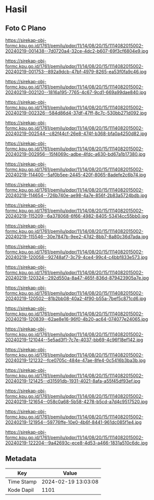 # Hasil

## Foto C Plano

https://sirekap-obj-formc.kpu.go.id/1761/pemilu/pdpr/11/14/08/20/15/1114082015002-20240219-001438--7d0720a4-32ce-4dc2-b607-69f3cf6804e9.jpg

https://sirekap-obj-formc.kpu.go.id/1761/pemilu/pdpr/11/14/08/20/15/1114082015002-20240219-001753--892a9dcb-47bf-4979-8265-ea53f0fa9c46.jpg

https://sirekap-obj-formc.kpu.go.id/1761/pemilu/pdpr/11/14/08/20/15/1114082015002-20240219-002120--1816a195-7765-4c67-9cd1-669a99dae840.jpg

https://sirekap-obj-formc.kpu.go.id/1761/pemilu/pdpr/11/14/08/20/15/1114082015002-20240219-002326--584d86d4-37df-47ff-8c7c-530bb271d092.jpg

https://sirekap-obj-formc.kpu.go.id/1761/pemilu/pdpr/11/14/08/20/15/1114082015002-20240219-002544--c82f44cf-26e8-474f-b368-bfa0a4250d82.jpg

https://sirekap-obj-formc.kpu.go.id/1761/pemilu/pdpr/11/14/08/20/15/1114082015002-20240219-002956--15f4069c-adbe-4fdc-a630-bd67a1b17380.jpg

https://sirekap-obj-formc.kpu.go.id/1761/pemilu/pdpr/11/14/08/20/15/1114082015002-20240219-114400--5af0b5ee-2445-420f-8065-8adefe2c6b74.jpg

https://sirekap-obj-formc.kpu.go.id/1761/pemilu/pdpr/11/14/08/20/15/1114082015002-20240219-114654--726b740e-ae98-4a7e-856f-2b83a5724bdb.jpg

https://sirekap-obj-formc.kpu.go.id/1761/pemilu/pdpr/11/14/08/20/15/1114082015002-20240219-115209--6a378068-6f66-4982-8405-53414cc55bb0.jpg

https://sirekap-obj-formc.kpu.go.id/1761/pemilu/pdpr/11/14/08/20/15/1114082015002-20240219-115546--30e7847b-9ee2-47d2-8bb7-8a80c36d7ada.jpg

https://sirekap-obj-formc.kpu.go.id/1761/pemilu/pdpr/11/14/08/20/15/1114082015002-20240219-120058--92748af7-3c79-4ce4-99c4-c4bbf833e573.jpg

https://sirekap-obj-formc.kpu.go.id/1761/pemilu/pdpr/11/14/08/20/15/1114082015002-20240219-120324--292d550a-8a47-465f-836d-879423905a7e.jpg

https://sirekap-obj-formc.kpu.go.id/1761/pemilu/pdpr/11/14/08/20/15/1114082015002-20240219-120502--81b2bb08-40a2-4f90-b55a-7bef5c871cd6.jpg

https://sirekap-obj-formc.kpu.go.id/1761/pemilu/pdpr/11/14/08/20/15/1114082015002-20240219-120839--62ae8e16-96f0-4b20-ac64-074077e24065.jpg

https://sirekap-obj-formc.kpu.go.id/1761/pemilu/pdpr/11/14/08/20/15/1114082015002-20240219-121044--5e5ad3f1-7c7e-4037-bb69-4c96f18ef142.jpg

https://sirekap-obj-formc.kpu.go.id/1761/pemilu/pdpr/11/14/08/20/15/1114082015002-20240219-121232--fce0705c-484e-47ae-8fe4-0c5416b3ba3b.jpg

https://sirekap-obj-formc.kpu.go.id/1761/pemilu/pdpr/11/14/08/20/15/1114082015002-20240219-121425--d31591db-1931-4021-8afa-a55f45df93ef.jpg

https://sirekap-obj-formc.kpu.go.id/1761/pemilu/pdpr/11/14/08/20/15/1114082015002-20240219-121654--058c0a68-5b58-4278-b5cd-a7d4c9517520.jpg

https://sirekap-obj-formc.kpu.go.id/1761/pemilu/pdpr/11/14/08/20/15/1114082015002-20240219-121954--59776ffe-10e0-4b6f-8441-961dc085f1e4.jpg

https://sirekap-obj-formc.kpu.go.id/1761/pemilu/pdpr/11/14/08/20/15/1114082015002-20240219-122204--9a42693c-ece8-4d53-a466-1831a510c6dc.jpg


## Metadata

| Key        | Value               |
| ---------- | ------------------- |
| Time Stamp | 2024-02-19 13:03:08 |
| Kode Dapil | 1101                |



